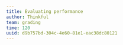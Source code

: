 ```yaml
---
title: Evaluating performance
author: Thinkful
team: grading
time: 120
uuid: d9b757bd-304c-4e60-81e1-eac38dc80121
---
```


<jupyter notebook-name="5.evaluating_goodness_of_fit" course-code="DSBC" />